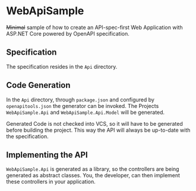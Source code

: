 # WebApiSample

~~Minimal~~ sample of how to create an API-spec-first Web Application with ASP.NET Core powered by OpenAPI specification.

## Specification
The specification resides in the `Api` directory.

## Code Generation
In the `Api` directory, through `package.json` and configured by `openapitools.json` the generator can be invoked. The Projects `WebApiSample.Api` and `WebApiSample.Api.Model` will be generated.

Generated Code is not checked into VCS, so it will have to be generated before building the project. This way the API will always be up-to-date with the specification.

## Implementing the API
`WebApiSample.Api` is generated as a library, so the controllers are being generated as abstract classes. You, the developer, can then implement these controllers in your application.